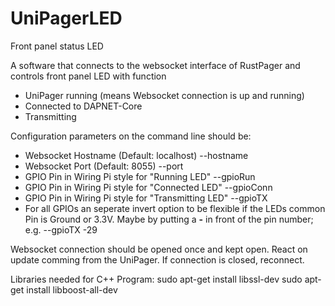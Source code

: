 # UniPagerLED
Front panel status LED

A software that connects to the websocket interface of RustPager and controls front panel LED with function
* UniPager running (means Websocket connection is up and running)
* Connected to DAPNET-Core
* Transmitting

Configuration parameters on the command line should be:
* Websocket Hostname (Default: localhost) --hostname
* Websocket Port (Default: 8055) --port
* GPIO Pin in Wiring Pi style for "Running LED"  --gpioRun
* GPIO Pin in Wiring Pi style for "Connected LED" --gpioConn
* GPIO Pin in Wiring Pi style for "Transmitting LED" --gpioTX
* For all GPIOs an seperate invert option to be flexible if the LEDs common Pin is Ground or 3.3V. Maybe by putting a __-__ in front of the pin number; e.g. --gpioTX -29

Websocket connection should be opened once and kept open. React on update comming from the UniPager. If connection is closed, reconnect.

Libraries needed for C++ Program:
sudo apt-get install libssl-dev
sudo apt-get install libboost-all-dev
